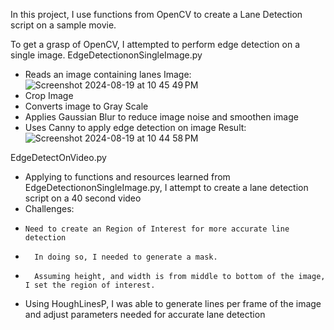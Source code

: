 In this project, I use functions from OpenCV to create a Lane Detection script on a sample movie.

To get a grasp of OpenCV, I attempted to perform edge detection on a single image.
EdgeDetectiononSingleImage.py
- Reads an image containing lanes
Image:
![Screenshot 2024-08-19 at 10 45 49 PM](https://github.com/user-attachments/assets/7920b138-72b5-4b30-93b2-dba86a437374)
- Crop Image
- Converts image to Gray Scale
- Applies Gaussian Blur to reduce image noise and smoothen image
- Uses Canny to apply edge detection on image
Result:
![Screenshot 2024-08-19 at 10 44 58 PM](https://github.com/user-attachments/assets/11d57670-edc6-4eaf-a670-4e2f5e1d057f)



EdgeDetectOnVideo.py
- Applying to functions and resources learned from EdgeDetectiononSingleImage.py, I attempt to create a lane detection script on a 40 second video
- Challenges:
-     Need to create an Region of Interest for more accurate line detection
-       In doing so, I needed to generate a mask.
-       Assuming height, and width is from middle to bottom of the image, I set the region of interest.
- Using HoughLinesP, I was able to generate lines per frame of the image and adjust parameters needed for accurate lane detection
  
